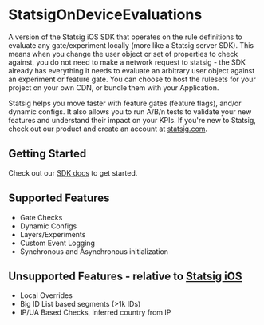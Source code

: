 # StatsigOnDeviceEvaluations

A version of the Statsig iOS SDK that operates on the rule definitions to evaluate any gate/experiment locally (more like a Statsig server SDK).  This means when you change the user object or set of properties to check against, you do not need to make a network request to statsig - the SDK already has everything it needs to evaluate an arbitrary user object against an experiment or feature gate.  You can choose to host the rulesets for your project on your own CDN, or bundle them with your Application.  

Statsig helps you move faster with feature gates (feature flags), and/or dynamic configs. It also allows you to run A/B/n tests to validate your new features and understand their impact on your KPIs. If you're new to Statsig, check out our product and create an account at [statsig.com](https://www.statsig.com).

## Getting Started
Check out our [SDK docs](https://docs.statsig.com/client/swiftOnDeviceEvaluationSDK) to get started.

## Supported Features
- Gate Checks
- Dynamic Configs
- Layers/Experiments
- Custom Event Logging
- Synchronous and Asynchronous initialization

## Unsupported Features - relative to [Statsig iOS](https://github.com/statsig-io/ios-sdk)
- Local Overrides
- Big ID List based segments (>1k IDs)
- IP/UA Based Checks, inferred country from IP
